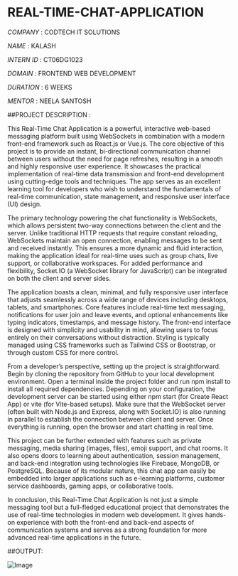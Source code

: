 # REAL-TIME-CHAT-APPLICATION

*COMPANY* : CODTECH IT SOLUTIONS

*NAME* : KALASH

*INTERN ID* : CT06DG1023

*DOMAIN* : FRONTEND WEB DEVELOPMENT

*DURATION* : 6 WEEKS

*MENTOR* : NEELA SANTOSH

##PROJECT DESCRIPTION : 

This Real-Time Chat Application is a powerful, interactive web-based messaging platform built using WebSockets in combination with a modern front-end framework such as React.js or Vue.js. The core objective of this project is to provide an instant, bi-directional communication channel between users without the need for page refreshes, resulting in a smooth and highly responsive user experience. It showcases the practical implementation of real-time data transmission and front-end development using cutting-edge tools and techniques. The app serves as an excellent learning tool for developers who wish to understand the fundamentals of real-time communication, state management, and responsive user interface (UI) design.

The primary technology powering the chat functionality is WebSockets, which allows persistent two-way connections between the client and the server. Unlike traditional HTTP requests that require constant reloading, WebSockets maintain an open connection, enabling messages to be sent and received instantly. This ensures a more dynamic and fluid interaction, making the application ideal for real-time uses such as group chats, live support, or collaborative workspaces. For added performance and flexibility, Socket.IO (a WebSocket library for JavaScript) can be integrated on both the client and server sides.

The application boasts a clean, minimal, and fully responsive user interface that adjusts seamlessly across a wide range of devices including desktops, tablets, and smartphones. Core features include real-time text messaging, notifications for user join and leave events, and optional enhancements like typing indicators, timestamps, and message history. The front-end interface is designed with simplicity and usability in mind, allowing users to focus entirely on their conversations without distraction. Styling is typically managed using CSS frameworks such as Tailwind CSS or Bootstrap, or through custom CSS for more control.

From a developer’s perspective, setting up the project is straightforward. Begin by cloning the repository from GitHub to your local development environment. Open a terminal inside the project folder and run npm install to install all required dependencies. Depending on your configuration, the development server can be started using either npm start (for Create React App) or vite (for Vite-based setups). Make sure that the WebSocket server (often built with Node.js and Express, along with Socket.IO) is also running in parallel to establish the connection between client and server. Once everything is running, open the browser and start chatting in real time.

This project can be further extended with features such as private messaging, media sharing (images, files), emoji support, and chat rooms. It also opens doors to learning about authentication, session management, and back-end integration using technologies like Firebase, MongoDB, or PostgreSQL. Because of its modular nature, this chat app can easily be embedded into larger applications such as e-learning platforms, customer service dashboards, gaming apps, or collaborative tools.

In conclusion, this Real-Time Chat Application is not just a simple messaging tool but a full-fledged educational project that demonstrates the use of real-time technologies in modern web development. It gives hands-on experience with both the front-end and back-end aspects of communication systems and serves as a strong foundation for more advanced real-time applications in the future.

##OUTPUT:

![Image](https://github.com/user-attachments/assets/6857f334-3c30-4718-8f66-a36431c6eb69)
